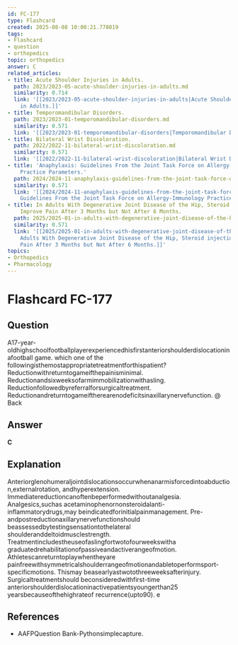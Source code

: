```yaml
---
id: FC-177
type: Flashcard
created: 2025-08-08 10:00:21.778019
tags:
- Flashcard
- question
- orthopedics
topic: orthopedics
answer: C
related_articles:
- title: Acute Shoulder Injuries in Adults.
  path: 2023/2023-05-acute-shoulder-injuries-in-adults.md
  similarity: 0.714
  link: '[[2023/2023-05-acute-shoulder-injuries-in-adults|Acute Shoulder Injuries
    in Adults.]]'
- title: Temporomandibular Disorders.
  path: 2023/2023-01-temporomandibular-disorders.md
  similarity: 0.571
  link: '[[2023/2023-01-temporomandibular-disorders|Temporomandibular Disorders.]]'
- title: Bilateral Wrist Discoloration.
  path: 2022/2022-11-bilateral-wrist-discoloration.md
  similarity: 0.571
  link: '[[2022/2022-11-bilateral-wrist-discoloration|Bilateral Wrist Discoloration.]]'
- title: 'Anaphylaxis: Guidelines From the Joint Task Force on Allergy-Immunology
    Practice Parameters.'
  path: 2024/2024-11-anaphylaxis-guidelines-from-the-joint-task-force-on-allergy.md
  similarity: 0.571
  link: '[[2024/2024-11-anaphylaxis-guidelines-from-the-joint-task-force-on-allergy|Anaphylaxis:
    Guidelines From the Joint Task Force on Allergy-Immunology Practice Parameters.]]'
- title: In Adults With Degenerative Joint Disease of the Hip, Steroid injections
    Improve Pain After 3 Months but Not After 6 Months.
  path: 2025/2025-01-in-adults-with-degenerative-joint-disease-of-the-hip-steroid.md
  similarity: 0.571
  link: '[[2025/2025-01-in-adults-with-degenerative-joint-disease-of-the-hip-steroid|In
    Adults With Degenerative Joint Disease of the Hip, Steroid injections Improve
    Pain After 3 Months but Not After 6 Months.]]'
topics:
- Orthopedics
- Pharmacology
---
```


# Flashcard FC-177

## Question

A17-year-oldhighschoolfootballplayerexperiencedhisfirstanteriorshoulderdislocationinafootball game. which one of the followingisthemostappropriatetreatmentforthispatient? Reductionwithreturntogameifthepainisminimal. Reductionandsixweeksofarmimmobilizationwithasling. Reductionfollowedbyreferralforsurgicaltreatment. Reductionandreturntogameiftherearenodeficitsinaxillarynervefunction. @ Back

## Answer

**C**

## Explanation

Anteriorglenohumeraljointdislocationsoccurwhenanarmisforcedintoabduction,externalrotation, andhyperextension. Immediatereductioncanoftenbeperformedwithoutanalgesia. Analgesics,suchas acetaminophenornonsteroidalanti-inflammatorydrugs,may beindicatedforinitialpainmanagement. Pre-andpostreductionaxillarynervefunctionshould beassessedbytestingsensationtothelateral shoulderanddeltoidmusclestrength. Treatmentincludestheuseofaslingfortwotofourweekswitha graduatedrehabilitationofpassiveandactiverangeofmotion. Athletescanreturntoplaywhentheyare painfreewithsymmetricalshoulderrangeofmotionandabletoperformsport-specificmotions. Thismay beasearlyastwotothreeweeksafterinjury. Surgicaltreatmentshould beconsideredwithfirst-time anteriorshoulderdislocationinactivepatientsyoungerthan25 yearsbecauseofthehighrateof recurrence(upto90). e

## References

- AAFPQuestion Bank-Pythonsimplecapture.

